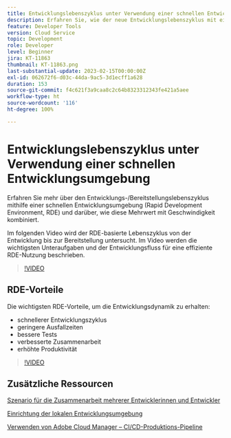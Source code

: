 ```yaml
---
title: Entwicklungslebenszyklus unter Verwendung einer schnellen Entwicklungsumgebung
description: Erfahren Sie, wie der neue Entwicklungslebenszyklus mit einer schnellen Entwicklungsumgebung aussieht und welche wichtigen Vorteile diese bietet.
feature: Developer Tools
version: Cloud Service
topic: Development
role: Developer
level: Beginner
jira: KT-11863
thumbnail: KT-11863.png
last-substantial-update: 2023-02-15T00:00:00Z
exl-id: 062672f6-d03c-44da-9ac5-3d1ecff1a628
duration: 153
source-git-commit: f4c621f3a9caa8c2c64b8323312343fe421a5aee
workflow-type: ht
source-wordcount: '116'
ht-degree: 100%

---
```


# Entwicklungslebenszyklus unter Verwendung einer schnellen Entwicklungsumgebung

Erfahren Sie mehr über den Entwicklungs-/Bereitstellungslebenszyklus mithilfe einer schnellen Entwicklungsumgebung (Rapid Development Environment, RDE) und darüber, wie diese Mehrwert mit Geschwindigkeit kombiniert.

Im folgenden Video wird der RDE-basierte Lebenszyklus von der Entwicklung bis zur Bereitstellung untersucht. Im Video werden die wichtigsten Unteraufgaben und der Entwicklungsfluss für eine effiziente RDE-Nutzung beschrieben.

>[!VIDEO](https://video.tv.adobe.com/v/3415492?quality=12&learn=on)


## RDE-Vorteile

Die wichtigsten RDE-Vorteile, um die Entwicklungsdynamik zu erhalten:

- schnellerer Entwicklungszyklus
- geringere Ausfallzeiten
- bessere Tests
- verbesserte Zusammenarbeit
- erhöhte Produktivität

>[!VIDEO](https://video.tv.adobe.com/v/3415493?quality=12&learn=on)

## Zusätzliche Ressourcen

[Szenario für die Zusammenarbeit mehrerer Entwicklerinnen und Entwickler](https://experienceleague.adobe.com/docs/experience-manager-cloud-service/content/implementing/developing/rapid-development-environments.html?lang=de#multiple-developers-collaborating-on-the-same-rde)

[Einrichtung der lokalen Entwicklungsumgebung](https://experienceleague.adobe.com/docs/experience-manager-learn/cloud-service/local-development-environment-set-up/overview.html?lang=de)

[Verwenden von Adobe Cloud Manager – CI/CD-Produktions-Pipeline](https://experienceleague.adobe.com/docs/experience-manager-learn/cloud-service/cloud-manager/cicd-production-pipeline.html?lang=de)
